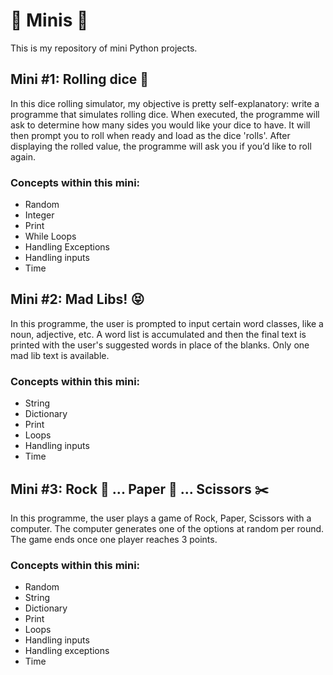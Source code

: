 # :candy: Minis :candy:
This is my repository of mini Python projects.

## Mini #1: Rolling dice :game_die:
In this dice rolling simulator, my objective is pretty self-explanatory: write a programme that simulates rolling dice. 
When executed, the programme will ask to determine how many sides you would like your dice to have. It will then prompt you to roll when ready and load as the dice 'rolls'. After displaying the rolled value, the programme will ask you if you’d like to roll again. 

### Concepts within this mini:
- Random
- Integer
- Print
- While Loops
- Handling Exceptions
- Handling inputs
- Time

## Mini #2: Mad Libs! :stuck_out_tongue_closed_eyes:
In this programme, the user is prompted to input certain word classes, like a noun, adjective, etc. A word list is accumulated and then the final text is printed with the user's suggested words in place of the blanks. Only one mad lib text is available.

### Concepts within this mini:
- String
- Dictionary
- Print
- Loops
- Handling inputs
- Time

## Mini #3: Rock :gem: ... Paper :page_facing_up: ... Scissors :scissors:
In this programme, the user plays a game of Rock, Paper, Scissors with a computer. The computer generates one of the options at random per round. The game ends once one player reaches 3 points. 

### Concepts within this mini:
- Random
- String
- Dictionary
- Print
- Loops
- Handling inputs
- Handling exceptions
- Time
